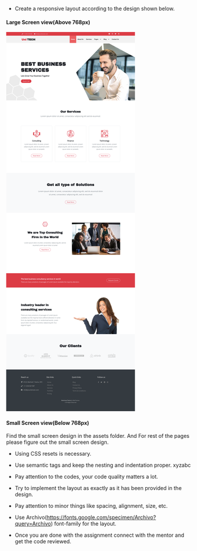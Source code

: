 - Create a responsive layout according to the design shown below.

#### Large Screen view(Above 768px)

![Sass/SCSS Assignment](https://raw.githubusercontent.com/suraj122/AC-STYLE-images/0a1c7bf4f5fe6376484ea36fea98b0d45f6be242/sass-scss/uniTech.png)

#### Small Screen view(Below 768px)

Find the small screen design in the assets folder. And For rest of the pages please figure out the small screen design.

- Using CSS resets is necessary.

- Use semantic tags and keep the nesting and indentation proper.
xyzabc
- Pay attention to the codes, your code quality matters a lot.

- Try to implement the layout as exactly as it has been provided in the design.

- Pay attention to minor things like spacing, alignment, size, etc.

- Use Archivo(https://fonts.google.com/specimen/Archivo?query=Archivo) font-family for the layout.

- Once you are done with the assignment connect with the mentor and get the code reviewed.
